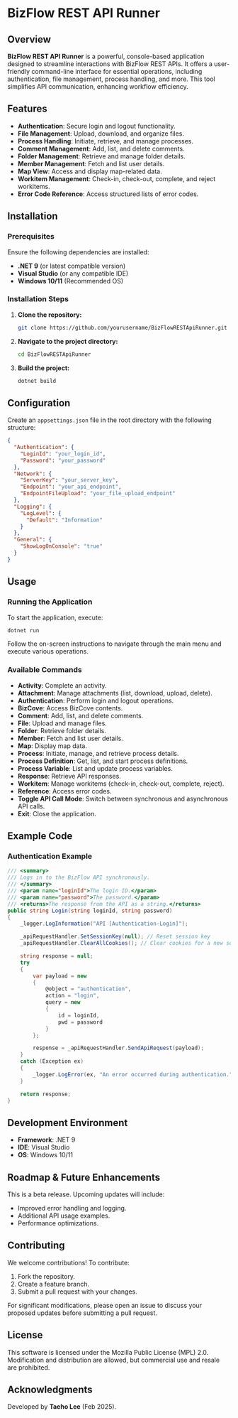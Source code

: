 # BizFlow REST API Runner


## Overview

**BizFlow REST API Runner** is a powerful, console-based application designed to streamline interactions with BizFlow REST APIs. It offers a user-friendly command-line interface for essential operations, including authentication, file management, process handling, and more. This tool simplifies API communication, enhancing workflow efficiency.

## Features

- **Authentication**: Secure login and logout functionality.
- **File Management**: Upload, download, and organize files.
- **Process Handling**: Initiate, retrieve, and manage processes.
- **Comment Management**: Add, list, and delete comments.
- **Folder Management**: Retrieve and manage folder details.
- **Member Management**: Fetch and list user details.
- **Map View**: Access and display map-related data.
- **Workitem Management**: Check-in, check-out, complete, and reject workitems.
- **Error Code Reference**: Access structured lists of error codes.

## Installation

### Prerequisites
Ensure the following dependencies are installed:
- **.NET 9** (or latest compatible version)
- **Visual Studio** (or any compatible IDE)
- **Windows 10/11** (Recommended OS)

### Installation Steps

1. **Clone the repository:**
   ```sh
   git clone https://github.com/yourusername/BizFlowRESTApiRunner.git
   ```
2. **Navigate to the project directory:**
   ```sh
   cd BizFlowRESTApiRunner
   ```
3. **Build the project:**
   ```sh
   dotnet build
   ```

## Configuration

Create an `appsettings.json` file in the root directory with the following structure:

```json
{
  "Authentication": {
    "LoginId": "your_login_id",
    "Password": "your_password"
  },
  "Network": {
    "ServerKey": "your_server_key",
    "Endpoint": "your_api_endpoint",
    "EndpointFileUpload": "your_file_upload_endpoint"
  },
  "Logging": {
    "LogLevel": {
      "Default": "Information"
    }
  },
  "General": {
    "ShowLogOnConsole": "true"
  }
}
```

## Usage

### Running the Application
To start the application, execute:
```sh
dotnet run
```
Follow the on-screen instructions to navigate through the main menu and execute various operations.

### Available Commands
- **Activity**: Complete an activity.
- **Attachment**: Manage attachments (list, download, upload, delete).
- **Authentication**: Perform login and logout operations.
- **BizCove**: Access BizCove contents.
- **Comment**: Add, list, and delete comments.
- **File**: Upload and manage files.
- **Folder**: Retrieve folder details.
- **Member**: Fetch and list user details.
- **Map**: Display map data.
- **Process**: Initiate, manage, and retrieve process details.
- **Process Definition**: Get, list, and start process definitions.
- **Process Variable**: List and update process variables.
- **Response**: Retrieve API responses.
- **Workitem**: Manage workitems (check-in, check-out, complete, reject).
- **Reference**: Access error codes.
- **Toggle API Call Mode**: Switch between synchronous and asynchronous API calls.
- **Exit**: Close the application.

## Example Code

### Authentication Example

```csharp
/// <summary>
/// Logs in to the BizFlow API synchronously.
/// </summary>
/// <param name="loginId">The login ID.</param>
/// <param name="password">The password.</param>
/// <returns>The response from the API as a string.</returns>
public string Login(string loginId, string password)
{
    _logger.LogInformation("API [Authentication-Login]");

    _apiRequestHandler.SetSessionKey(null); // Reset session key
    _apiRequestHandler.ClearAllCookies(); // Clear cookies for a new session

    string response = null;
    try
    {
        var payload = new
        {
            @object = "authentication",
            action = "login",
            query = new
            {
                id = loginId,
                pwd = password
            }
        };

        response = _apiRequestHandler.SendApiRequest(payload);
    }
    catch (Exception ex)
    {
        _logger.LogError(ex, "An error occurred during authentication.");
    }

    return response;
}
```

## Development Environment

- **Framework**: .NET 9
- **IDE**: Visual Studio
- **OS**: Windows 10/11

## Roadmap & Future Enhancements
This is a beta release. Upcoming updates will include:
- Improved error handling and logging.
- Additional API usage examples.
- Performance optimizations.

## Contributing

We welcome contributions! To contribute:
1. Fork the repository.
2. Create a feature branch.
3. Submit a pull request with your changes.

For significant modifications, please open an issue to discuss your proposed updates before submitting a pull request.

## License

This software is licensed under the Mozilla Public License (MPL) 2.0.
Modification and distribution are allowed, but commercial use and resale are prohibited.

## Acknowledgments
Developed by **Taeho Lee** (Feb 2025).

